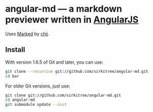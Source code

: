 # angular-md — a markdown previewer written in [AngularJS](http://angularjs.org/)

Uses [Marked](https://github.com/chjj/marked) by [chjj](https://github.com/chjj).

## Install
With version 1.6.5 of Git and later, you can use:

```bash
git clone --recursive git://github.com/sirkitree/angular-md.git
cd bar
```

For older Git versions, just use:

```bash
git clone git://github.com/sirkitree/angular-md.git
cd angular-md
git submodule update --init
```